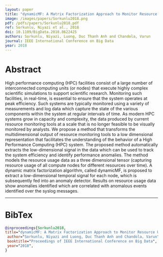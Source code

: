```yaml
---
layout: paper
title: "dynamicMF: A Matrix Factorization Approach to Monitor Resource Usage in High Performance Computing Systems"
image: /images/papers/Sorkunlu2018.png
pdf: /pdfs/papers/Sorkunlu2018.pdf
ref: Sorkunlu, Niyazi et al., 2018
doi: 10.1109/BigData.2018.8622425
authors: Sorkunlu, Niyazi, Luong, Duc Thanh Anh and Chandola, Varun
journal: IEEE International Conference on Big Data
year: 2018
---
```


# Abstract

High performance computing (HPC) facilities consist of a large number of interconnected computing units (or nodes) that execute highly complex scientific simulations to support scientific research. Monitoring such facilities, in real-time, is essential to ensure that the system operates at peak efficiency. Such systems are typically monitored using a variety of measurements and log data which capture the state of the various components within the system at regular intervals of time. As modern HPC systems grow in capacity and complexity, the data produced by current resource monitoring tools at a scale that is no longer feasible to be visually monitored by analysts. We propose a method that transforms the multidimensional output of resource monitoring tools to a low dimensional representation that facilitates the understanding of the behavior of a High Performance Computing (HPC) system. The proposed method automatically extracts the low-dimensional signal in the data which can be used to track the system efficiency and identify performance anomalies. The method models the resource usage data as a three dimensional tensor (capturing resource usage of all compute nodes for different resources over time). A dynamic matrix factorization algorithm, called dynamicMF, is proposed to extract a low-dimensional temporal signal for each node, which is subsequently fed into an anomaly detector. Results on resource usage data show anomalies identified which are correlated with anomalous events identified over the syslog messages.

---

# BibTex

```bibtex
@inproceedings{Sorkunlu2018,
title="dynamicMF: A Matrix Factorization Approach to Monitor Resource Usage in High Performance Computing Systems",
 author="Sorkunlu, Niyazi and Luong, Duc Thanh Anh and Chandola, Varun",
 booktitle="Proceedings of IEEE International Conference on Big Data",
 year="2018",
}
```
